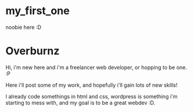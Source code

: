 # my_first_one
noobie here :D
<h1>Overburnz</h1>
<p>Hi, i'm new here and i'm a freelancer web developer, or hopping to be one. :P</p>
<p>Here i'll post some of my work, and hopefully i'll gain lots of new skills!</p>
<p>I already code somethings in html and css, wordpress is something i'm starting to mess with, and my goal is to be a great webdev :D.</p>
